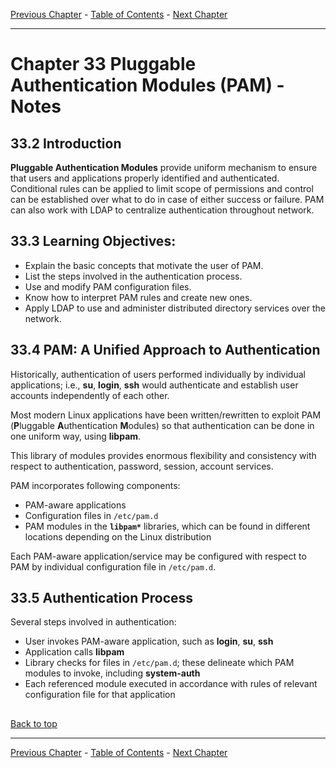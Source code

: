 [Previous Chapter](../Ch32-fpo/notes_Ch32.md) - [Table of Contents](../README.md#table-of-contents) - [Next Chapter](../Ch34-networkaddresses/notes_Ch34.md)

---

# Chapter 33 Pluggable Authentication Modules (PAM) - Notes

## 33.2 Introduction
**Pluggable Authentication Modules** provide uniform mechanism to ensure that users and applications properly identified and authenticated. Conditional rules can be applied to limit scope of permissions and control can be established over what to do in case of either success or failure. PAM can also work with LDAP to centralize authentication throughout network.

## 33.3 Learning Objectives:
- Explain the basic concepts that motivate the user of PAM.
- List the steps involved in the authentication process.
- Use and modify PAM configuration files.
- Know how to interpret PAM rules and create new ones.
- Apply LDAP to use and administer distributed directory services over the network.


## 33.4 PAM: A Unified Approach to Authentication
Historically, authentication of users performed individually by individual applications; i.e., **su**, **login**, **ssh** would authenticate and establish user accounts independently of each other.

Most modern Linux applications have been written/rewritten to exploit PAM (<strong>P</strong>luggable <strong>A</strong>uthentication <strong>M</strong>odules) so that authentication can be done in one uniform way, using **libpam**.

This library of modules provides enormous flexibility and consistency with respect to authentication, password, session, account services.

PAM incorporates following components:
- PAM-aware applications
- Configuration files in `/etc/pam.d`
- PAM modules in the **`libpam*`** libraries, which can be found in different locations depending on the Linux distribution

Each PAM-aware application/service may be configured with respect to PAM by individual configuration file in `/etc/pam.d`.


## 33.5 Authentication Process
Several steps involved in authentication:
- User invokes PAM-aware application, such as **login**, **su**, **ssh**
- Application calls **libpam**
- Library checks for files in `/etc/pam.d`; these delineate which PAM modules to invoke, including **system-auth**
- Each referenced module executed in accordance with rules of relevant configuration file for that application





##

[Back to top](#)

---

[Previous Chapter](../Ch32-fpo/notes_Ch32.md) - [Table of Contents](../README.md#table-of-contents) - [Next Chapter](../Ch34-networkaddresses/notes_Ch34.md)
